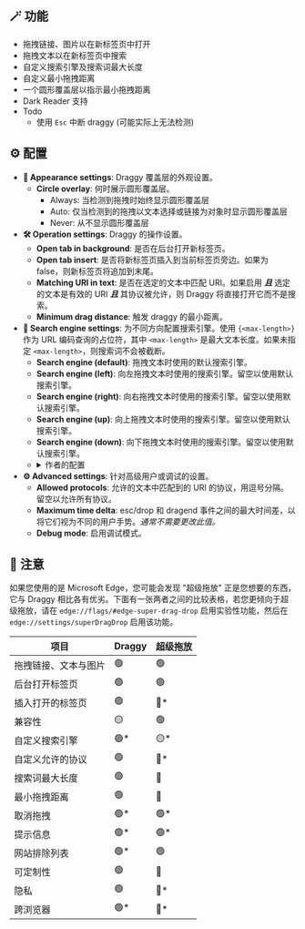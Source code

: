 ## 🪄 功能

- 拖拽链接、图片以在新标签页中打开
- 拖拽文本以在新标签页中搜索
- 自定义搜索引擎及搜索词最大长度
- 自定义最小拖拽距离
- 一个圆形覆盖层以指示最小拖拽距离
- Dark Reader 支持
- Todo
    - 使用 `Esc` 中断 draggy (可能实际上无法检测)

## ⚙️ 配置

- **🎨 Appearance settings**: Draggy 覆盖层的外观设置。
    - **Circle overlay**: 何时展示圆形覆盖层。
        - Always: 当检测到拖拽时始终显示圆形覆盖层
        - Auto: 仅当检测到的拖拽以文本选择或链接为对象时显示圆形覆盖层
        - Never: 从不显示圆形覆盖层
- **🛠️ Operation settings**: Draggy 的操作设置。
    - **Open tab in background**: 是否在后台打开新标签页。
    - **Open tab insert**: 是否将新标签页插入到当前标签页旁边。如果为 false，则新标签页将追加到末尾。
    - **Matching URI in text**: 是否在选定的文本中匹配 URI。如果启用 ***且*** 选定的文本是有效的 URI ***且*** 其协议被允许，则 Draggy 将直接打开它而不是搜索。
    - **Minimum drag distance**: 触发 draggy 的最小距离。
- **🔎 Search engine settings**: 为不同方向配置搜索引擎。使用 `{<max-length>}` 作为 URL 编码查询的占位符，其中 `<max-length>` 是最大文本长度。如果未指定 `<max-length>`，则搜索词不会被截断。
    - **Search engine (default)**: 拖拽文本时使用的默认搜索引擎。
    - **Search engine (left)**: 向左拖拽文本时使用的搜索引擎。留空以使用默认搜索引擎。
    - **Search engine (right)**: 向右拖拽文本时使用的搜索引擎。留空以使用默认搜索引擎。
    - **Search engine (up)**: 向上拖拽文本时使用的搜索引擎。留空以使用默认搜索引擎。
    - **Search engine (down)**: 向下拖拽文本时使用的搜索引擎。留空以使用默认搜索引擎。
    - <details><summary>作者的配置</summary>
        <ul>
            <li><strong>Search engine (left)</strong>: <code>https://www.deepl.com/zh/translator#en/zh-hans/{}</code> (DeepL 翻译)</li>
            <li><strong>Search engine (right)</strong>: <code>https://opnxng.com/search?q={50}</code> (OpnXng 搜索)</li>
            <li><strong>Search engine (up)</strong>: <code>https://www.google.com/search?q={50}</code> (Google 搜索)</li>
            <li><strong>Search engine (down)</strong>: <code>https://www.bing.com/search?q={50}</code> (Bing 搜索)</li>
        </ul>
    </details>
- **⚙️ Advanced settings**: 针对高级用户或调试的设置。
    - **Allowed protocols**: 允许的文本中匹配到的 URI 的协议，用逗号分隔。留空以允许所有协议。
    - **Maximum time delta**: esc/drop 和 dragend 事件之间的最大时间差，以将它们视为不同的用户手势。*通常不需要更改此值。*
    - **Debug mode**: 启用调试模式。

## 📃 注意

如果您使用的是 Microsoft Edge，您可能会发现 "超级拖放" 正是您想要的东西，它与 Draggy 相比各有优劣。下面有一张两者之间的比较表格，若您更倾向于超级拖放，请在 `edge://flags/#edge-super-drag-drop` 启用实验性功能，然后在 `edge://settings/superDragDrop` 启用该功能。

| 项目 | Draggy | 超级拖放 |
| --- | --- | --- |
| 拖拽链接、文本与图片 | 🟢 | 🟢 |
| 后台打开标签页 | 🟢 | 🟢 |
| 插入打开的标签页 | 🟢 | <span title="已打开的标签页总是追加到末尾">🔴*</span> |
| 兼容性 | 🟡 | 🟢 |
| 自定义搜索引擎 | <span title="基于拖拽方向允许最多 4 个不同的搜索引擎">🟢*</span> | <span title="仅允许 1 个搜索引擎且限制为 Bing 或默认搜索引擎">🟡*</span> |
| 自定义允许的协议 | 🟢 | <span title="仅允许 http 和 https">🔴*</span> |
| 搜索词最大长度 | 🟢 | 🔴 |
| 最小拖拽距离 | 🟢 | 🔴 |
| 取消拖拽 | <span title="将鼠标移回圈内 (浏览器设计使得 Esc 取消无法实现)">🟢*</span> | <span title="按 Esc 键">🟢*</span> |
| 提示信息 | <span title="圆形覆盖层">🟢*</span> | <span title="顶部 Toast">🟢*</span> |
| 网站排除列表 | <span title="自行在 Tampermonkey 中配置">🟢*</span> | 🟢 |
| 可定制性 | 🟢 | 🔴 |
| 隐私 | 🟢 | <span title="会在搜索时添加跟踪参数">🔴*</span> |
| 跨浏览器 | <span title="预计可以在所有装有篡改猴的现代浏览器中工作">🟢*</span> | <span title="仅限 Edge">🔴*</span> |
